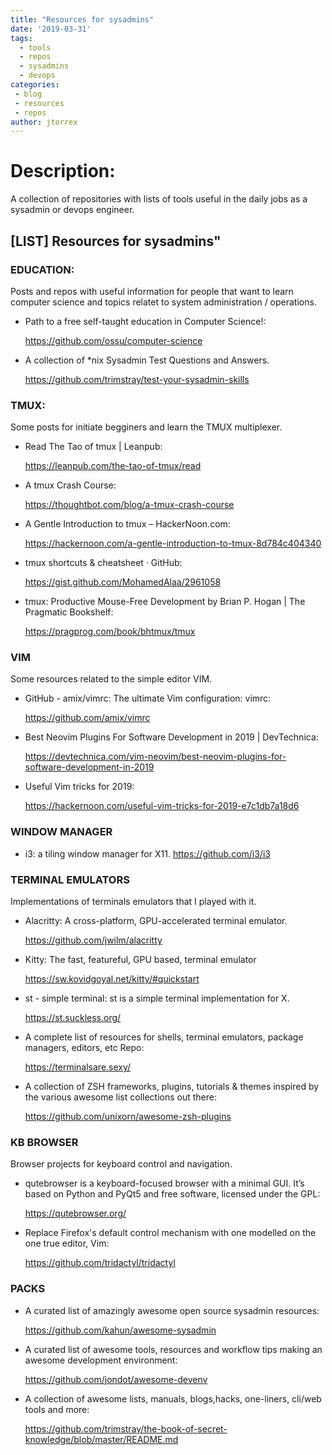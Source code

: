 ```yaml
---
title: "Resources for sysadmins"
date: '2019-03-31'
tags:
  - tools
  - repos
  - sysadmins
  - devops
categories:
 - blog
 - resources
 - repos
author: jtorrex
---
```

# Description:

A collection of repositories with lists of tools useful in the daily jobs as a sysadmin or devops engineer.

## [LIST] Resources for sysadmins"

### EDUCATION:

Posts and repos with useful information for people that want to learn computer science and topics relatet to system administration / operations.

* Path to a free self-taught education in Computer Science!:

    <https://github.com/ossu/computer-science>

* A collection of *nix Sysadmin Test Questions and Answers.

    <https://github.com/trimstray/test-your-sysadmin-skills>

### TMUX:
Some posts for initiate begginers and learn the TMUX multiplexer.

* Read The Tao of tmux | Leanpub:

    <https://leanpub.com/the-tao-of-tmux/read>

* A tmux Crash Course:

    <https://thoughtbot.com/blog/a-tmux-crash-course>

* A Gentle Introduction to tmux – HackerNoon.com:

    <https://hackernoon.com/a-gentle-introduction-to-tmux-8d784c404340>

* tmux shortcuts & cheatsheet · GitHub:

    <https://gist.github.com/MohamedAlaa/2961058>

* tmux: Productive Mouse-Free Development by Brian P. Hogan | The Pragmatic Bookshelf:

    <https://pragprog.com/book/bhtmux/tmux>


### VIM
Some resources related to the simple editor VIM.

* GitHub - amix/vimrc: The ultimate Vim configuration: vimrc:

    <https://github.com/amix/vimrc>

* Best Neovim Plugins For Software Development in 2019 | DevTechnica:

    <https://devtechnica.com/vim-neovim/best-neovim-plugins-for-software-development-in-2019>

* Useful Vim tricks for 2019:

    <https://hackernoon.com/useful-vim-tricks-for-2019-e7c1db7a18d6>

### WINDOW MANAGER

* i3: a tiling window manager for X11.
<https://github.com/i3/i3>

### TERMINAL EMULATORS

Implementations of terminals emulators that I played with it.

* Alacritty: 
A cross-platform, GPU-accelerated terminal emulator.

    <https://github.com/jwilm/alacritty>

* Kitty:
The fast, featureful, GPU based, terminal emulator

    <https://sw.kovidgoyal.net/kitty/#quickstart>

* st - simple terminal:
st is a simple terminal implementation for X.

    <https://st.suckless.org/>

* A complete list of resources for shells, terminal emulators, package managers, editors, etc
Repo:

    <https://terminalsare.sexy/>

* A collection of ZSH frameworks, plugins, tutorials & themes inspired by the various awesome list collections out there:

    <https://github.com/unixorn/awesome-zsh-plugins>

### KB BROWSER
Browser projects for keyboard control and navigation.

* qutebrowser is a keyboard-focused browser with a minimal GUI. It’s based on Python and PyQt5 and free software, licensed under the GPL:

    <https://qutebrowser.org/>

* Replace Firefox's default control mechanism with one modelled on the one true editor, Vim:

    <https://github.com/tridactyl/tridactyl>

### PACKS

* A curated list of amazingly awesome open source sysadmin resources:

    <https://github.com/kahun/awesome-sysadmin>

* A curated list of awesome tools, resources and workflow tips making an awesome development environment:

    <https://github.com/jondot/awesome-devenv>

* A collection of awesome lists, manuals, blogs,hacks, one-liners, cli/web tools and more:

    <https://github.com/trimstray/the-book-of-secret-knowledge/blob/master/README.md>
